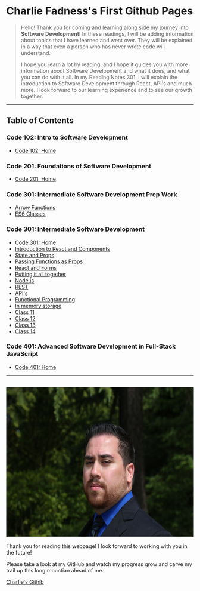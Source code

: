 # Charlie Fadness's First Github Pages

> Hello! Thank you for coming and learning along side my journey into **Software Development**! In these readings, I will be adding information about topics that I have learned and went over. They will be explained in a way that even a person who has never wrote code will understand.
>
>I hope you learn a lot by reading, and I hope it guides you with more information about Software Development and what it does, and what you can do with it all. In my Reading Notes 301, I will explain the introduction to Software Development through React, API's and much more. I look forward to our learning experience and to see our growth together.

---

## Table of Contents

### Code 102: Intro to Software Development

- [Code 102: Home](https://fadnesscharlie.github.io/reading-notes/102)

### Code 201: Foundations of Software Development

- [Code 201: Home](https://fadnesscharlie.github.io/reading-notes/201)

### Code 301: Intermediate Software Development Prep Work

- [Arrow Functions](prep-work/arrow-functions.md)
- [ES6 Classes](prep-work/ES6-classes.md)

### Code 301: Intermediate Software Development

- [Code 301: Home](https://fadnesscharlie.github.io/reading-notes/301)
- [Introduction to React and Components](read-01)
- [State and Props](read-02)
- [Passing Functions as Props](read-03)
- [React and Forms](read-04)
- [Putting it all together](read-05)
- [Node.js](read-06)
- [REST](read-07)
- [API's](read-08)
- [Functional Programming](read-09)
- [In memory storage](read-10)
- [Class 11](read-11)
- [Class 12](read-12)
- [Class 13](read-13)
- [Class 14](read-14)

### Code 401: Advanced Software Development in Full-Stack JavaScript

- [Code 401: Home](https://fadnesscharlie.github.io/reading-notes/401)

---
<br>
<img src="../images/Profile-Pic.JPG" width="600" height="400">

Thank you for reading this webpage! I look forward to working with you in the future!  

Please take a look at my GitHub and watch my progress grow and carve my trail up this long mountian ahead of me.  

[Charlie's Githib](https://github.com/fadnesscharlie)
